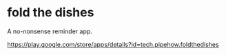 # fold the dishes
A no-nonsense reminder app.

https://play.google.com/store/apps/details?id=tech.pipehow.foldthedishes
